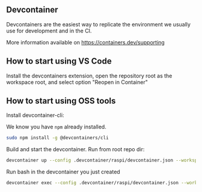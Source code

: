 <!--
SPDX-FileCopyrightText: 2023-2024 Sony Semiconductor Solutions Corporation

SPDX-License-Identifier: Apache-2.0
-->

## Devcontainer

Devcontainers are the easiest way to replicate the environment we usually
use for development and in the CI.

More information available on https://containers.dev/supporting

## How to start using VS Code

Install the devcontainers extension, open the repository root as the workspace
root, and select option "Reopen in Container"

## How to start using OSS tools

Install devcontainer-cli:

We know you have `npm` already installed.

```bash
sudo npm install -g @devcontainers/cli
```

Build and start the devcontainer. Run from root repo dir:

```bash
devcontainer up --config .devcontainer/raspi/devcontainer.json --workspace-folder .
```

Run bash in the devcontainer you just created

```bash
devcontainer exec --config .devcontainer/raspi/devcontainer.json --workspace-folder . bash
```
